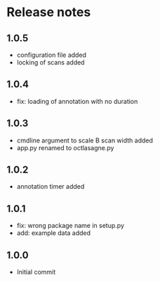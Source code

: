 # Release notes

## 1.0.5

- configuration file added
- locking of scans added

## 1.0.4

- fix: loading of annotation with no duration

## 1.0.3
- cmdline argument to scale B scan width added
- app.py renamed to octlasagne.py

## 1.0.2
- annotation timer added

## 1.0.1
- fix: wrong package name in setup.py
- add: example data added

## 1.0.0
- Initial commit